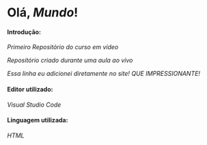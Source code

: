 # Olá, *Mundo*!


#### Introdução:

 *Primeiro Repositório do curso em vídeo*

 *Repositório criado durante uma aula  ao vivo*

*Essa linha eu adicionei diretamente no site!  QUE IMPRESSIONANTE!*



#### Editor utilizado:

*Visual Studio Code*



#### Linguagem utilizada:



*HTML*
